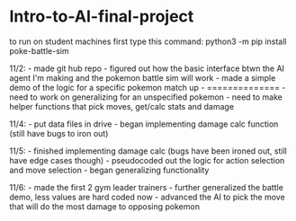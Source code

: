 # Intro-to-AI-final-project

to run on student machines first type this command:
	python3 -m pip install poke-battle-sim

11/2:
	- made git hub repo
	- figured out how the basic interface btwn the AI agent I'm making and the pokemon battle sim will work
	- made a simple demo of the logic for a specific pokemon match up
	- ==============
	- need to work on generalizing for an unspecified pokemon
	- need to make helper functions that pick moves, get/calc stats and damage

11/4:
	- put data files in drive
	- began implementing damage calc function (still have bugs to iron out)

11/5:
	- finished implementing damage calc (bugs have been ironed out, still have edge cases though)
	- pseudocoded out the logic for action selection and move selection
	- began generalizing functionality

11/6:
	- made the first 2 gym leader trainers
	- further generalized the battle demo, less values are hard coded now
	- advanced the AI to pick the move that will do the most damage to opposing pokemon
